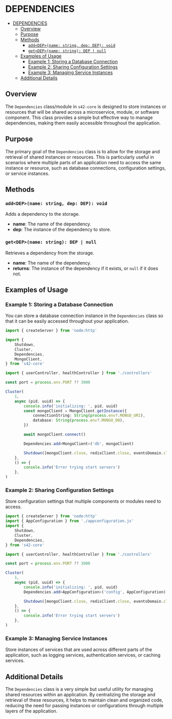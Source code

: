 # DEPENDENCIES
- [DEPENDENCIES](#dependencies)
	- [Overview](#overview)
	- [Purpose](#purpose)
	- [Methods](#methods)
		- [`add<DEP>(name: string, dep: DEP): void`](#adddepname-string-dep-dep-void)
		- [`get<DEP>(name: string): DEP | null`](#getdepname-string-dep--null)
	- [Examples of Usage](#examples-of-usage)
		- [Example 1: Storing a Database Connection](#example-1-storing-a-database-connection)
		- [Example 2: Sharing Configuration Settings](#example-2-sharing-configuration-settings)
		- [Example 3: Managing Service Instances](#example-3-managing-service-instances)
	- [Additional Details](#additional-details)


## Overview

The `Dependencies` class/module in `s42-core` is designed to store instances or resources that will be shared across a microservice, module, or software component. This class provides a simple but effective way to manage dependencies, making them easily accessible throughout the application.

## Purpose

The primary goal of the `Dependencies` class is to allow for the storage and retrieval of shared instances or resources. This is particularly useful in scenarios where multiple parts of an application need to access the same instance or resource, such as database connections, configuration settings, or service instances.

## Methods

### `add<DEP>(name: string, dep: DEP): void`

Adds a dependency to the storage.

- **name**: The name of the dependency.
- **dep**: The instance of the dependency to store.

### `get<DEP>(name: string): DEP | null`

Retrieves a dependency from the storage.

- **name**: The name of the dependency.
- **returns**: The instance of the dependency if it exists, or `null` if it does not.

## Examples of Usage

### Example 1: Storing a Database Connection

You can store a database connection instance in the `Dependencies` class so that it can be easily accessed throughout your application.

```typescript
import { createServer } from 'node:http'

import {
	Shutdown,
	Cluster,
	Dependencies,
	MongoClient,
} from 's42-core'

import { userController, healthController } from './controllers'

const port = process.env.PORT ?? 3000

Cluster(
	1,
	async (pid, uuid) => {
		console.info('initializing: ', pid, uuid)
		const mongoClient = MongoClient.getInstance({
			connectionString: String(process.env?.MONGO_URI),
			database: String(process.env?.MONGO_DB),
		})

		await mongoClient.connect()

		Dependencies.add<MongoClient>('db', mongoClient)

		Shutdown([mongoClient.close, redisClient.close, eventsDomain.close])
	},
	() => {
		console.info('Error trying start servers')
	},
)

```

### Example 2: Sharing Configuration Settings

Store configuration settings that multiple components or modules need to access.

```typescript
import { createServer } from 'node:http'
import { AppConfiguration } from './appconfiguration.js'
import {
	Shutdown,
	Cluster,
	Dependencies,
} from 's42-core'

import { userController, healthController } from './controllers'

const port = process.env.PORT ?? 3000

Cluster(
	1,
	async (pid, uuid) => {
		console.info('initializing: ', pid, uuid)
		Dependencies.add<AppConfiguration>('config', AppConfiguration)

		Shutdown([mongoClient.close, redisClient.close, eventsDomain.close])
	},
	() => {
		console.info('Error trying start servers')
	},
)
```

### Example 3: Managing Service Instances

Store instances of services that are used across different parts of the application, such as logging services, authentication services, or caching services.

## Additional Details

The `Dependencies` class is a very simple but useful utility for managing shared resources within an application. By centralizing the storage and retrieval of these resources, it helps to maintain clean and organized code, reducing the need for passing instances or configurations through multiple layers of the application.
